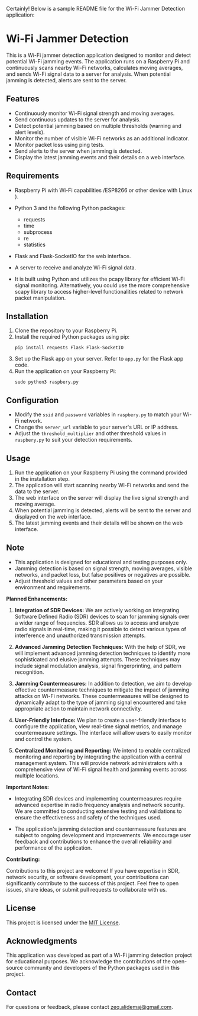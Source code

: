 Certainly! Below is a sample README file for the Wi-Fi Jammer Detection application:

# Wi-Fi Jammer Detection 

This is a Wi-Fi jammer detection application designed to monitor and detect potential Wi-Fi jamming events. The application runs on a Raspberry Pi and continuously scans nearby Wi-Fi networks, calculates moving averages, and sends Wi-Fi signal data to a server for analysis. When potential jamming is detected, alerts are sent to the server.

## Features

- Continuously monitor Wi-Fi signal strength and moving averages.
- Send continuous updates to the server for analysis.
- Detect potential jamming based on multiple thresholds (warning and alert levels).
- Monitor the number of visible Wi-Fi networks as an additional indicator.
- Monitor packet loss using ping tests.
- Send alerts to the server when jamming is detected.
- Display the latest jamming events and their details on a web interface.

## Requirements

- Raspberry Pi with Wi-Fi capabilities /ESP8266 or other device with Linux ).
- Python 3 and the following Python packages:
  - requests
  - time
  - subprocess
  - re
  - statistics
- Flask and Flask-SocketIO for the web interface.
- A server to receive and analyze Wi-Fi signal data.

- It is built using Python and utilizes the pcapy library for efficient Wi-Fi signal monitoring. Alternatively, you could use the more comprehensive scapy library   to access higher-level functionalities related to network packet manipulation.

## Installation

1. Clone the repository to your Raspberry Pi.
2. Install the required Python packages using pip:
   ```
   pip install requests Flask Flask-SocketIO
   ```
3. Set up the Flask app on your server. Refer to `app.py` for the Flask app code.
4. Run the application on your Raspberry Pi:
   ```
   sudo python3 raspbery.py
   ```

## Configuration

- Modify the `ssid` and `password` variables in `raspbery.py` to match your Wi-Fi network.
- Change the `server_url` variable to your server's URL or IP address.
- Adjust the `threshold_multiplier` and other threshold values in `raspbery.py` to suit your detection requirements.

## Usage

1. Run the application on your Raspberry Pi using the command provided in the installation step.
2. The application will start scanning nearby Wi-Fi networks and send the data to the server.
3. The web interface on the server will display the live signal strength and moving average.
4. When potential jamming is detected, alerts will be sent to the server and displayed on the web interface.
5. The latest jamming events and their details will be shown on the web interface.

## Note

- This application is designed for educational and testing purposes only.
- Jamming detection is based on signal strength, moving averages, visible networks, and packet loss, but false positives or negatives are possible.
- Adjust threshold values and other parameters based on your environment and requirements.


**Planned Enhancements:**

1. **Integration of SDR Devices:** We are actively working on integrating Software Defined Radio (SDR) devices to scan for jamming signals over a wider range of frequencies. SDR allows us to access and analyze radio signals in real-time, making it possible to detect various types of interference and unauthorized transmission attempts.

2. **Advanced Jamming Detection Techniques:** With the help of SDR, we will implement advanced jamming detection techniques to identify more sophisticated and elusive jamming attempts. These techniques may include signal modulation analysis, signal fingerprinting, and pattern recognition.

3. **Jamming Countermeasures:** In addition to detection, we aim to develop effective countermeasure techniques to mitigate the impact of jamming attacks on Wi-Fi networks. These countermeasures will be designed to dynamically adapt to the type of jamming signal encountered and take appropriate action to maintain network connectivity.

4. **User-Friendly Interface:** We plan to create a user-friendly interface to configure the application, view real-time signal metrics, and manage countermeasure settings. The interface will allow users to easily monitor and control the system.

5. **Centralized Monitoring and Reporting:** We intend to enable centralized monitoring and reporting by integrating the application with a central management system. This will provide network administrators with a comprehensive view of Wi-Fi signal health and jamming events across multiple locations.

**Important Notes:**

- Integrating SDR devices and implementing countermeasures require advanced expertise in radio frequency analysis and network security. We are committed to conducting extensive testing and validations to ensure the effectiveness and safety of the techniques used.

- The application's jamming detection and countermeasure features are subject to ongoing development and improvements. We encourage user feedback and contributions to enhance the overall reliability and performance of the application.

**Contributing:**

Contributions to this project are welcome! If you have expertise in SDR, network security, or software development, your contributions can significantly contribute to the success of this project. Feel free to open issues, share ideas, or submit pull requests to collaborate with us.

## License

This project is licensed under the [MIT License](LICENSE).

## Acknowledgments

This application was developed as part of a Wi-Fi jamming detection project for educational purposes. We acknowledge the contributions of the open-source community and developers of the Python packages used in this project.

## Contact

For questions or feedback, please contact [zeq.alidemaj@gmail.com](mailto:zeq.alidemaj@gmail.com).
